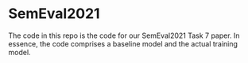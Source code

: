 # SemEval2021

The code in this repo is the code  for our SemEval2021 Task 7 paper.
In essence, the code comprises a baseline model and the actual training model.

